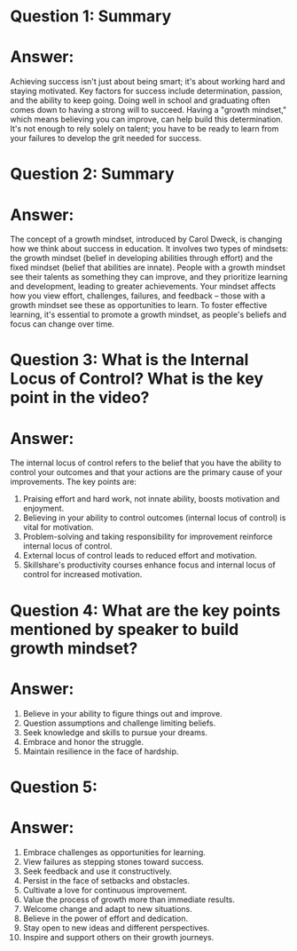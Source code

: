 # Question 1: Summary
# Answer:
Achieving success isn't just about being smart; it's about working hard and staying motivated. Key factors for success include determination, passion, and the ability to keep going. Doing well in school and graduating often comes down to having a strong will to succeed. Having a "growth mindset," which means believing you can improve, can help build this determination. It's not enough to rely solely on talent; you have to be ready to learn from your failures to develop the grit needed for success.

# Question 2: Summary
# Answer:
The concept of a growth mindset, introduced by Carol Dweck, is changing how we think about success in education. It involves two types of mindsets: the growth mindset (belief in developing abilities through effort) and the fixed mindset (belief that abilities are innate). People with a growth mindset see their talents as something they can improve, and they prioritize learning and development, leading to greater achievements. Your mindset affects how you view effort, challenges, failures, and feedback – those with a growth mindset see these as opportunities to learn. To foster effective learning, it's essential to promote a growth mindset, as people's beliefs and focus can change over time.

# Question 3: What is the Internal Locus of Control? What is the key point in the video?
# Answer:
The internal locus of control refers to the belief that you have the ability to control your outcomes and that your actions are the primary cause of your improvements.
The key points are:
1. Praising effort and hard work, not innate ability, boosts motivation and enjoyment.
2. Believing in your ability to control outcomes (internal locus of control) is vital for motivation.
3. Problem-solving and taking responsibility for improvement reinforce internal locus of control.
4. External locus of control leads to reduced effort and motivation.
5. Skillshare's productivity courses enhance focus and internal locus of control for increased motivation.

# Question 4: What are the key points mentioned by speaker to build growth mindset?
# Answer:
1. Believe in your ability to figure things out and improve.
2. Question assumptions and challenge limiting beliefs.
3. Seek knowledge and skills to pursue your dreams.
4. Embrace and honor the struggle.
5. Maintain resilience in the face of hardship.

# Question 5:
# Answer:
1. Embrace challenges as opportunities for learning.
2. View failures as stepping stones toward success.
3. Seek feedback and use it constructively.
4. Persist in the face of setbacks and obstacles.
5. Cultivate a love for continuous improvement.
6. Value the process of growth more than immediate results.
7. Welcome change and adapt to new situations.
8. Believe in the power of effort and dedication.
9. Stay open to new ideas and different perspectives.
10. Inspire and support others on their growth journeys.
